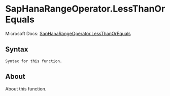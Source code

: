 ---
---

# SapHanaRangeOperator.LessThanOrEquals

Microsoft Docs: [SapHanaRangeOperator.LessThanOrEquals](https://docs.microsoft.com/en-us/powerquery-m/saphanarangeoperator-lessthanorequals)

## Syntax

```powerquery-m
Syntax for this function.
```

## About

About this function.

